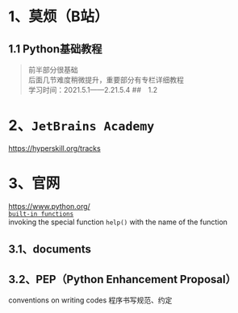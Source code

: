 # 1、莫烦（B站）
## 1.1 Python基础教程  
>前半部分很基础  
>后面几节难度稍微提升，重要部分有专栏详细教程  
>学习时间：2021.5.1——2.21.5.4
##　1.2　
# 2、`JetBrains Academy`
https://hyperskill.org/tracks
# 3、官网  
https://www.python.org/  <br>
[`built-in functions`](https://docs.python.org/3.7/library/functions.html#print) <br>
invoking the special function `help()` with the name of the function
## 3.1、documents
## 3.2、PEP（Python Enhancement Proposal）
conventions on writing codes  程序书写规范、约定
